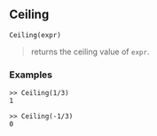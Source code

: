 ## Ceiling

```
Ceiling(expr)
```

> returns the ceiling value of `expr`. 

### Examples

```
>> Ceiling(1/3)
1
 
>> Ceiling(-1/3)
0
```